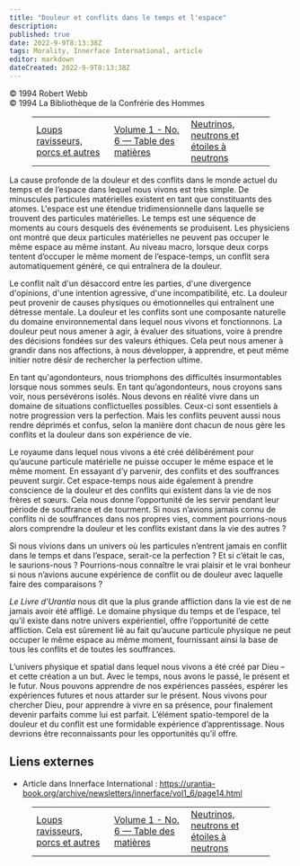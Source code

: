 ```yaml
---
title: "Douleur et conflits dans le temps et l'espace"
description: 
published: true
date: 2022-9-9T8:13:38Z
tags: Morality, Innerface International, article
editor: markdown
dateCreated: 2022-9-9T8:13:38Z
---
```


<p class="v-card v-sheet theme--light grey lighten-3 px-2">© 1994 Robert Webb<br>© 1994 La Bibliothèque de la Confrérie des Hommes</p>
<figure class="table chapter-navigator">
  <table>
    <tbody>
      <tr>
        <td>
        <a href="/fr/article/Ann_Bendall/Ravening_Wolves_Swine_Dogs_Sheep_Serpents_and_Doves">
          <span class="mdi mdi-arrow-left-drop-circle"></span><span class="pl-2">Loups ravisseurs, porcs et autres</span>
        </a>
        </td>
        <td>
        <a href="/fr/index/articles_innerface#volume-1-no-6">
          <span class="mdi mdi-book-open-variant"></span><span class="pl-2">Volume 1 - No. 6 — Table des matières</span>
        </a>
        </td>
        <td>
        <a href="/fr/article/Ken_Glasziou/Neutrinos_neutrons_and_neutron_stars">
          <span class="pr-2">Neutrinos, neutrons et étoiles à neutrons</span><span class="mdi mdi-arrow-right-drop-circle"></span>
        </a>
        </td>
      </tr>
    </tbody>
  </table>
</figure>



La cause profonde de la douleur et des conflits dans le monde actuel du temps et de l’espace dans lequel nous vivons est très simple. De minuscules particules matérielles existent en tant que constituants des atomes. L'espace est une étendue tridimensionnelle dans laquelle se trouvent des particules matérielles. Le temps est une séquence de moments au cours desquels des événements se produisent. Les physiciens ont montré que deux particules matérielles ne peuvent pas occuper le même espace au même instant. Au niveau macro, lorsque deux corps tentent d’occuper le même moment de l’espace-temps, un conflit sera automatiquement généré, ce qui entraînera de la douleur.

Le conflit naît d'un désaccord entre les parties, d'une divergence d'opinions, d'une intention agressive, d'une incompatibilité, etc. La douleur peut provenir de causes physiques ou émotionnelles qui entraînent une détresse mentale. La douleur et les conflits sont une composante naturelle du domaine environnemental dans lequel nous vivons et fonctionnons. La douleur peut nous amener à agir, à évaluer des situations, voire à prendre des décisions fondées sur des valeurs éthiques. Cela peut nous amener à grandir dans nos affections, à nous développer, à apprendre, et peut même initier notre désir de rechercher la perfection ultime.

En tant qu'agondonteurs, nous triomphons des difficultés insurmontables lorsque nous sommes seuls. En tant qu’agondonteurs, nous croyons sans voir, nous persévérons isolés. Nous devons en réalité vivre dans un domaine de situations conflictuelles possibles. Ceux-ci sont essentiels à notre progression vers la perfection. Mais les conflits peuvent aussi nous rendre déprimés et confus, selon la manière dont chacun de nous gère les conflits et la douleur dans son expérience de vie.

Le royaume dans lequel nous vivons a été créé délibérément pour qu’aucune particule matérielle ne puisse occuper le même espace et le même moment. En essayant d’y parvenir, des conflits et des souffrances peuvent surgir. Cet espace-temps nous aide également à prendre conscience de la douleur et des conflits qui existent dans la vie de nos frères et sœurs. Cela nous donne l’opportunité de les servir pendant leur période de souffrance et de tourment. Si nous n’avions jamais connu de conflits ni de souffrances dans nos propres vies, comment pourrions-nous alors comprendre la douleur et les conflits existant dans la vie des autres ?

Si nous vivions dans un univers où les particules n’entrent jamais en conflit dans le temps et dans l’espace, serait-ce la perfection ? Et si c’était le cas, le saurions-nous ? Pourrions-nous connaître le vrai plaisir et le vrai bonheur si nous n’avions aucune expérience de conflit ou de douleur avec laquelle faire des comparaisons ?

_Le Livre d'Urantia_ nous dit que la plus grande affliction dans la vie est de ne jamais avoir été affligé. Le domaine physique du temps et de l’espace, tel qu’il existe dans notre univers expérientiel, offre l’opportunité de cette affliction. Cela est sûrement lié au fait qu’aucune particule physique ne peut occuper le même espace au même moment, fournissant ainsi la base de tous les conflits et de toutes les souffrances.

L’univers physique et spatial dans lequel nous vivons a été créé par Dieu – et cette création a un but. Avec le temps, nous avons le passé, le présent et le futur. Nous pouvons apprendre de nos expériences passées, espérer les expériences futures et nous attarder sur le présent. Nous vivons pour chercher Dieu, pour apprendre à vivre en sa présence, pour finalement devenir parfaits comme lui est parfait. L’élément spatio-temporel de la douleur et du conflit est une formidable expérience d’apprentissage. Nous devrions être reconnaissants pour les opportunités qu’il offre.



## Liens externes

- Article dans Innerface International : https://urantia-book.org/archive/newsletters/innerface/vol1_6/page14.html






<figure class="table chapter-navigator">
  <table>
    <tbody>
      <tr>
        <td>
        <a href="/fr/article/Ann_Bendall/Ravening_Wolves_Swine_Dogs_Sheep_Serpents_and_Doves">
          <span class="mdi mdi-arrow-left-drop-circle"></span><span class="pl-2">Loups ravisseurs, porcs et autres</span>
        </a>
        </td>
        <td>
        <a href="/fr/index/articles_innerface#volume-1-no-6">
          <span class="mdi mdi-book-open-variant"></span><span class="pl-2">Volume 1 - No. 6 — Table des matières</span>
        </a>
        </td>
        <td>
        <a href="/fr/article/Ken_Glasziou/Neutrinos_neutrons_and_neutron_stars">
          <span class="pr-2">Neutrinos, neutrons et étoiles à neutrons</span><span class="mdi mdi-arrow-right-drop-circle"></span>
        </a>
        </td>
      </tr>
    </tbody>
  </table>
</figure>
